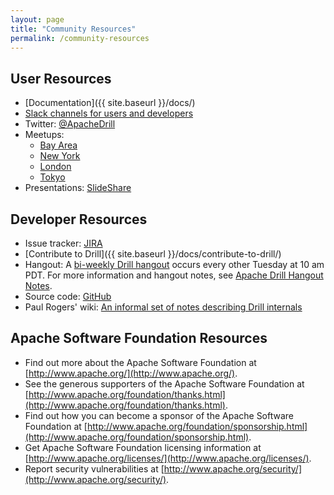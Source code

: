 ```yaml
---
layout: page
title: "Community Resources"
permalink: /community-resources
---
```


## User Resources

* [Documentation]({{ site.baseurl }}/docs/)
* [Slack channels for users and developers](https://apache-drill.slack.com/)
* Twitter: [@ApacheDrill](https://twitter.com/ApacheDrill)
* Meetups:
    * [Bay Area](http://www.meetup.com/Bay-Area-Apache-Drill-User-Group/)
    * [New York](http://www.meetup.com/New-York-Apache-Drill-Meetup/)
    * [London](http://www.meetup.com/London-Apache-Drill/)
    * [Tokyo](http://drill.connpass.com/)
* Presentations: [SlideShare](http://www.slideshare.net/ApacheDrill/)

## Developer Resources

* Issue tracker: [JIRA](https://issues.apache.org/jira/browse/DRILL/)
* [Contribute to Drill]({{ site.baseurl }}/docs/contribute-to-drill/)
* Hangout: A [bi-weekly Drill hangout](https://plus.google.com/hangouts/_/event/ci4rdiju8bv04a64efj5fedd0lc) occurs every other Tuesday at 10 am PDT. For more information and hangout notes, see [Apache Drill Hangout Notes](https://docs.google.com/document/d/1o2GvZUtJvKzN013JdM715ZBzhseT0VyZ9WgmLMeeUUk/edit?ts=5744c15c#heading=h.z8q6drmaybbj).
* Source code: [GitHub](https://github.com/apache/drill) 
* Paul Rogers' wiki: [An informal set of notes describing Drill internals](https://github.com/paul-rogers/drill/wiki)

## Apache Software Foundation Resources 

* Find out more about the Apache Software Foundation at [http://www.apache.org/](http://www.apache.org/).
* See the generous supporters of the Apache Software Foundation at [http://www.apache.org/foundation/thanks.html](http://www.apache.org/foundation/thanks.html).
* Find out how you can become a sponsor of the Apache Software Foundation at [http://www.apache.org/foundation/sponsorship.html](http://www.apache.org/foundation/sponsorship.html).
* Get Apache Software Foundation licensing information at [http://www.apache.org/licenses/](http://www.apache.org/licenses/).
* Report security vulnerabilities at [http://www.apache.org/security/](http://www.apache.org/security/). 
